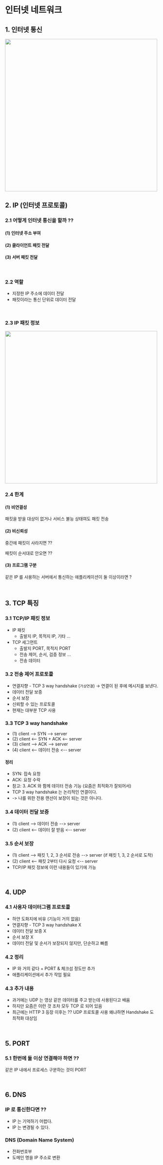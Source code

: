 # 인터넷 네트워크
## 1. 인터넷 통신
<img width="500" src="https://user-images.githubusercontent.com/60383031/163719672-07a0a989-b9cd-427d-b304-3b23f33a22c5.png">


## 2. IP (인터넷 프로토콜)
### 2.1 어떻게 인터넷 통신을 할까 ??
#### (1) 인터넷 주소 부여
#### (2) 클라이언트 패킷 전달
#### (3) 서버 패킷 전달

<br>

### 2.2 역할
- 지정한 IP 주소에 데이터 전달
- 패킷이라는 통신 단위로 데이터 전달

<br>

### 2.3 IP 패킷 정보
<img width="500" src="https://user-images.githubusercontent.com/60383031/163719747-b9d0cce5-6b11-407e-b59d-1e14bc1da498.png">

<br>

### 2.4 한계
#### (1) 비연결성
패킷을 받을 대상이 없거나 서비스 불능 상태여도 패킷 전송

#### (2) 비신뢰성
중간에 패킷이 사라지면 ??

패킷이 순서대로 안오면 ??

#### (3) 프로그램 구분
같은 IP 를 사용하는 서버에서 통신하는 애플리케이션이 둘 이상이라면 ?

<br>

## 3. TCP 특징
### 3.1 TCP/IP 패킷 정보
- IP 패킷 
  - 출발지 IP, 목적지 IP, 기타 ...
- TCP 세그먼트
  - 출발지 PORT, 목적지 PORT
  - 전송 제어, 순서, 검증 정보 ... 
  - 전송 데이터

### 3.2 전송 제어 프로토콜
- 연결지향 - TCP 3 way handshake (`가상연결`) -> 연결이 된 후에 메시지를 보낸다.
- 데이터 전달 보증
- 순서 보장
- 신뢰할 수 있는 프로토콜
- 현재는 대부분 TCP 사용

### 3.3 TCP 3 way handshake 
- (1) client --> SYN --> server
- (2) client <-- SYN + ACK <-- server 
- (3) client --> ACK --> server 
- (4) client <-- 데이터 전송 <-- server

#### 정리
- SYN: 접속 요청
- ACK: 요청 수락
- 참고: 3. ACK 와 함께 데이터 전송 기능 (요즘은 최적화가 잘되어서)
- TCP 3 way handshake 는 논리적인 연결이다. 
- -> 나를 위한 전용 랜선이 보장이 되는 것은 아니다.

### 3.4 데이터 전달 보증
- (1) client --> 데이터 전송 --> server 
- (2) client <-- 데이터 잘 받음 <-- server

### 3.5 순서 보장
- (1) client --> 패킷 1, 2, 3 순서로 전송 --> server (if 패킷 1, 3, 2 순서로 도착)
- (2) client <-- 패킷 2부터 다시 요청 <-- server
- TCP/IP 패킷 정보에 이런 내용들이 있기에 가능 

<br>

## 4. UDP
### 4.1 사용자 데이터그램 프로토콜 
- 하얀 도화지에 비유 (기능이 거의 없음)
- 연결지향 - TCP 3 way handshake X
- 데이터 전달 보증 X
- 순서 보장 X
- 데이터 전달 및 순서가 보장되지 않지만, 단순하고 빠름

### 4.2 정리
- IP 와 거의 같다 + PORT & 체크섬 정도만 추가
- 애플리케이션에서 추가 작업 필요

### 4.3 추가 내용
- 과거에는 UDP 는 영상 같은 데이터를 주고 받는데 사용된다고 배움
- 하지만 요즘은 이런 것 조차 모두 TCP 로 되어 있음
- 최근에는 HTTP 3 등장 이후는 ?? UDP 프로토콜 사용 왜냐하면 Handshake 도 최적화 대상임 

<br>

## 5. PORT
### 5.1 한번에 둘 이상 연결해야 하면 ??
같은 IP 내에서 프로세스 구분하는 것이 PORT 

<br>

## 6. DNS
### IP 로 통신한다면 ??
- IP 는 기억하기 어렵다.
- IP 는 변경될 수 있다.

### DNS (Domain Name System)
- 전화번호부
- 도메인 명을 IP 주소로 변환

